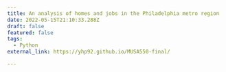 ```yaml
---
title: An analysis of homes and jobs in the Philadelphia metro region
date: 2022-05-15T21:10:33.288Z
draft: false
featured: false
tags:
  - Python
external_link: https://yhp92.github.io/MUSA550-final/

---
```

